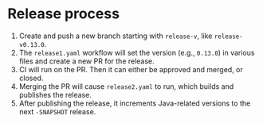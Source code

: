 # Release process

1. Create and push a new branch starting with `release-v`, like `release-v0.13.0`.
1. The `release1.yaml` workflow will set the version (e.g., `0.13.0`) in various files and create a new PR for the release.
1. CI will run on the PR. Then it can either be approved and merged, or closed.
1. Merging the PR will cause `release2.yaml` to run, which builds and publishes the release.
1. After publishing the release, it increments Java-related versions to the next `-SNAPSHOT` release.
